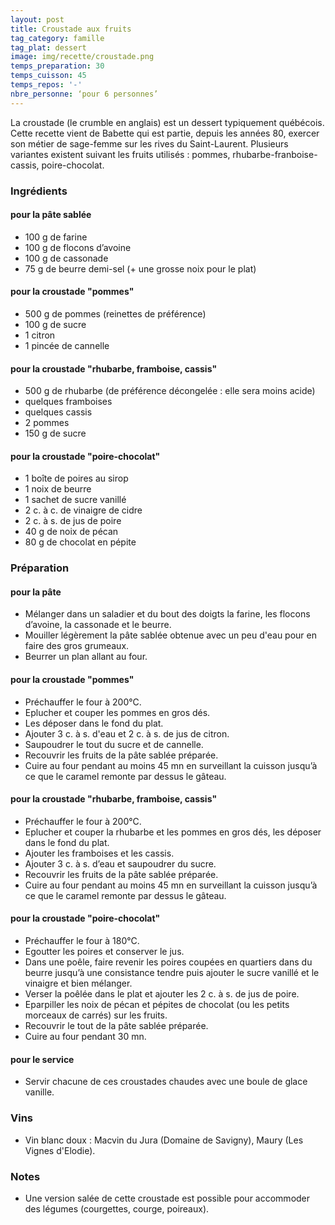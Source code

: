 ```yaml
---
layout: post
title: Croustade aux fruits
tag_category: famille
tag_plat: dessert
image: img/recette/croustade.png
temps_preparation: 30
temps_cuisson: 45
temps_repos: '-'
nbre_personne: ‘pour 6 personnes’
---
```

La croustade (le crumble en anglais) est un dessert typiquement québécois. Cette recette vient de Babette qui est partie, depuis les années 80, exercer son métier de sage-femme sur les rives du Saint-Laurent. Plusieurs variantes existent suivant les fruits utilisés : pommes, rhubarbe-franboise-cassis, poire-chocolat.

### Ingrédients
#### pour la pâte sablée
* 100 g de farine
* 100 g de flocons d’avoine
* 100 g de cassonade
* 75 g de beurre demi-sel (+ une grosse noix pour le plat)

#### pour la croustade "pommes"
* 500 g de pommes (reinettes de préférence)
* 100 g de sucre
* 1 citron
* 1 pincée de cannelle

#### pour la croustade "rhubarbe, framboise, cassis"
* 500 g de rhubarbe (de préférence décongelée : elle sera moins acide)
* quelques framboises
* quelques cassis
* 2 pommes
* 150 g de sucre

#### pour la croustade "poire-chocolat"
* 1 boîte de poires au sirop
* 1 noix de beurre
* 1 sachet de sucre vanillé
* 2 c. à c. de vinaigre de cidre
* 2 c. à s. de jus de poire
* 40 g de noix de pécan
* 80 g de chocolat en pépite

### Préparation
#### pour la pâte
* Mélanger dans un saladier et du bout des doigts la farine, les flocons d’avoine, la cassonade et le beurre.
* Mouiller légèrement la pâte sablée obtenue avec un peu d'eau pour en faire des gros grumeaux.
* Beurrer un plan allant au four.

#### pour la croustade "pommes"
* Préchauffer le four à 200°C.
* Eplucher et couper les pommes en gros dés.
* Les déposer dans le fond du plat.
* Ajouter 3 c. à s. d'eau et 2 c. à s. de jus de citron.
* Saupoudrer le tout du sucre et de cannelle.
* Recouvrir les fruits de la pâte sablée préparée.
* Cuire au four pendant au moins 45 mn en surveillant la cuisson jusqu’à ce que le caramel remonte par dessus le gâteau.

#### pour la croustade "rhubarbe, framboise, cassis"
* Préchauffer le four à 200°C.
* Eplucher et couper la rhubarbe et les pommes en gros dés, les déposer dans le fond du plat.
* Ajouter les framboises et les cassis.
* Ajouter 3 c. à s. d’eau et saupoudrer du sucre.
* Recouvrir les fruits de la pâte sablée préparée.
* Cuire au four pendant au moins 45 mn en surveillant la cuisson jusqu’à ce que le caramel remonte par dessus le gâteau.

#### pour la croustade "poire-chocolat"
* Préchauffer le four à 180°C.
* Egoutter les poires et conserver le jus.
* Dans une poêle, faire revenir les poires coupées en quartiers dans du beurre jusqu’à une consistance tendre puis ajouter le sucre vanillé et le vinaigre et bien mélanger.
* Verser la poêlée dans le plat et ajouter les 2 c. à s. de jus de poire.
* Eparpiller les noix de pécan et pépites de chocolat (ou les petits morceaux de carrés) sur les fruits.
* Recouvrir le tout de la pâte sablée préparée.
* Cuire au four pendant 30 mn.

#### pour le service
* Servir chacune de ces croustades chaudes avec une boule de glace vanille.


### Vins
* Vin blanc doux : Macvin du Jura (Domaine de Savigny), Maury (Les Vignes d'Elodie).


### Notes
* Une version salée de cette croustade est possible pour accommoder des légumes (courgettes, courge, poireaux).
